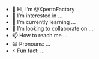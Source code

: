 - 👋 Hi, I’m @XpertoFactory
- 👀 I’m interested in ...
- 🌱 I’m currently learning ...
- 💞️ I’m looking to collaborate on ...
- 📫 How to reach me ...
- 😄 Pronouns: ...
- ⚡ Fun fact: ...

<!---
XpertoFactory/XpertoFactory is a ✨ special ✨ repository because its `README.md` (this file) appears on your GitHub profile.
You can click the Preview link to take a look at your changes.
--->
